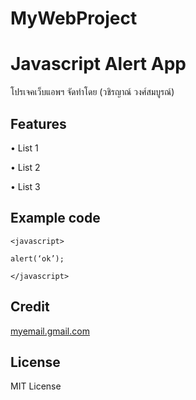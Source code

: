 # MyWebProject
# Javascript Alert App

โปรเจคเว็บแอพฯ จัดทําโดย (วชิรญาณ์ วงศ์สมบูรณ์)

## Features

• List 1

• List 2

• List 3

## Example code
```
<javascript>

alert(‘ok’);

</javascript>
```

## Credit

[myemail.gmail.com](https://mail.google.com/mail/u/0/#inbox)

## License

MIT License
